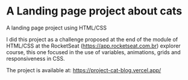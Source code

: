 # A Landing page project about cats

A landing page project using HTML/CSS

I did this project as a challenge proposed at the end of the module of HTML/CSS at the RocketSeat (https://app.rocketseat.com.br) explorer course, this one focused in the use of variables, animations, grids and responsiveness in CSS.

The project is available at: https://project-cat-blog.vercel.app/
